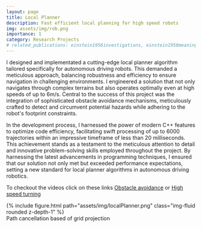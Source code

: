 ```yaml
---
layout: page
title: Local Planner
description: Fast efficient local planning for high speed robots
img: assets/img/rob.png
importance: 1
category: Research Projects
# related_publications: einstein1956investigations, einstein1950meaning
---
```

I designed and implementated a cutting-edge local planner algorithm tailored specifically for autonomous driving robots. This demanded a meticulous approach, balancing robustness and efficiency to ensure navigation in challenging environments. I engineered a solution that not only navigates through complex terrains but also operates optimally even at high speeds of up to 6m/s. Central to the success of this project was the integration of sophisticated obstacle avoidance mechanisms, meticulously crafted to detect and circumvent potential hazards while adhering to the robot's footprint constraints.

In the development process, I harnessed the power of modern C++ features to optimize code efficiency, facilitating swift processing of up to 6000 trajectories within an impressive timeframe of less than 20 milliseconds. This achievement stands as a testament to the meticulous attention to detail and innovative problem-solving skills employed throughout the project. By harnessing the latest advancements in programming techniques, I ensured that our solution not only met but exceeded performance expectations, setting a new standard for local planner algorithms in autonomous driving robotics.

To checkout the videos click on these links [Obstacle avoidance](https://drive.google.com/file/d/1DkYyZdJxwPBmrqujZMxvJZlshtpgPzLt/view?usp=sharing) or [High speed turning](https://drive.google.com/file/d/1xP1nwycBWJbe0KgVWpyzriNKHQRNJTVj/view?usp=sharing)

<div class="row justify-content-sm-center">
    <div class="col-sm mt-3 mt-md-0">
        {% include figure.html path="assets/img/localPlanner.png"   class="img-fluid rounded z-depth-1" %}
    </div>
</div> 
<div class="caption">
    Path cancellation based of grid projection
</div>